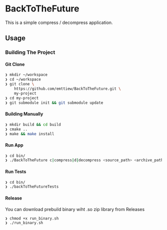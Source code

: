 # BackToTheFuture   

This is a simple compress / decompress application.

## Usage

### Building The Project

#### Git Clone

```bash
❯ mkdir ~/workspace
❯ cd ~/workspace
❯ git clone \
    https://github.com/emttiew/BackToTheFuture.git \
    my-project
❯ cd my-project
❯ git submodule init && git submodule update
```

#### Building Manually

```bash
❯ mkdir build && cd build
❯ cmake ..
❯ make && make install
```

#### Run App
```bash
❯ cd bin/
❯ ./BackToTheFuture c|compress|d|decompress <source_path> <archive_path> reporter(optional)
```
#### Run Tests
```bash
❯ cd bin/
❯ ./backToTheFutureTests
```
#### Release

You can download prebuild binary wiht .so zip library from Releases

```bash
❯ chmod +x run_binary.sh
❯ ./run_binary.sh
```
